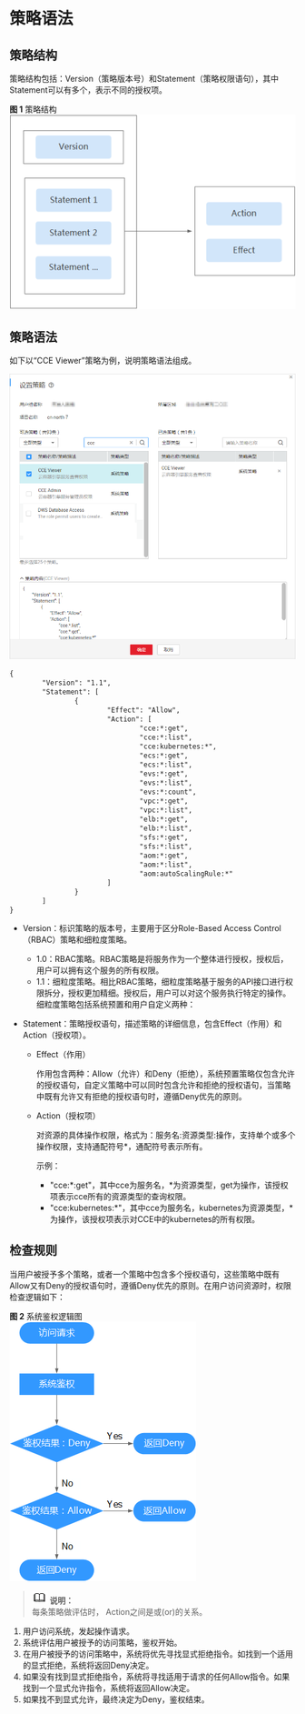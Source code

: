 # 策略语法<a name="cce_01_0180"></a>

## 策略结构<a name="section34287870"></a>

策略结构包括：Version（策略版本号）和Statement（策略权限语句），其中Statement可以有多个，表示不同的授权项。

**图 1**  策略结构<a name="fig6755360"></a>  
![](figures/策略结构.png "策略结构")

## 策略语法<a name="section10352173123317"></a>

如下以“CCE Viewer”策略为例，说明策略语法组成。

![](figures/zh-cn_image_0172853601.png)

```
{
        "Version": "1.1",
        "Statement": [
                {
                        "Effect": "Allow",
                        "Action": [
                                "cce:*:get",
                                "cce:*:list",
                                "cce:kubernetes:*",
                                "ecs:*:get",
                                "ecs:*:list",
                                "evs:*:get",
                                "evs:*:list",
                                "evs:*:count",
                                "vpc:*:get",
                                "vpc:*:list",
                                "elb:*:get",
                                "elb:*:list",
                                "sfs:*:get",
                                "sfs:*:list",
                                "aom:*:get",
                                "aom:*:list",
                                "aom:autoScalingRule:*"
                        ]
                }
        ]
}
```

-   Version：标识策略的版本号，主要用于区分Role-Based Access Control（RBAC）策略和细粒度策略。
    -   1.0：RBAC策略。RBAC策略是将服务作为一个整体进行授权，授权后，用户可以拥有这个服务的所有权限。
    -   1.1：细粒度策略。相比RBAC策略，细粒度策略基于服务的API接口进行权限拆分，授权更加精细。授权后，用户可以对这个服务执行特定的操作。细粒度策略包括系统预置和用户自定义两种：

-   Statement：策略授权语句，描述策略的详细信息，包含Effect（作用）和Action（授权项）。
    -   Effect（作用）

        作用包含两种：Allow（允许）和Deny（拒绝），系统预置策略仅包含允许的授权语句，自定义策略中可以同时包含允许和拒绝的授权语句，当策略中既有允许又有拒绝的授权语句时，遵循Deny优先的原则。

    -   Action（授权项）

        对资源的具体操作权限，格式为：服务名:资源类型:操作，支持单个或多个操作权限，支持通配符号\*，通配符号表示所有。

        示例：

        -   "cce:\*:get"，其中cce为服务名，\*为资源类型，get为操作，该授权项表示cce所有的资源类型的查询权限。
        -   "cce:kubernetes:\*"，其中cce为服务名，kubernetes为资源类型，\*为操作，该授权项表示对CCE中的kubernetes的所有权限。



## 检查规则<a name="section6295723"></a>

当用户被授予多个策略，或者一个策略中包含多个授权语句，这些策略中既有Allow又有Deny的授权语句时，遵循Deny优先的原则。在用户访问资源时，权限检查逻辑如下：

**图 2**  系统鉴权逻辑图<a name="fig48552050"></a>  
![](figures/系统鉴权逻辑图.png "系统鉴权逻辑图")

>![](public_sys-resources/icon-note.gif) **说明：**   
>每条策略做评估时， Action之间是或\(or\)的关系。  

1.  用户访问系统，发起操作请求。
2.  系统评估用户被授予的访问策略，鉴权开始。
3.  在用户被授予的访问策略中，系统将优先寻找显式拒绝指令。如找到一个适用的显式拒绝，系统将返回Deny决定。
4.  如果没有找到显式拒绝指令，系统将寻找适用于请求的任何Allow指令。如果找到一个显式允许指令，系统将返回Allow决定。
5.  如果找不到显式允许，最终决定为Deny，鉴权结束。


